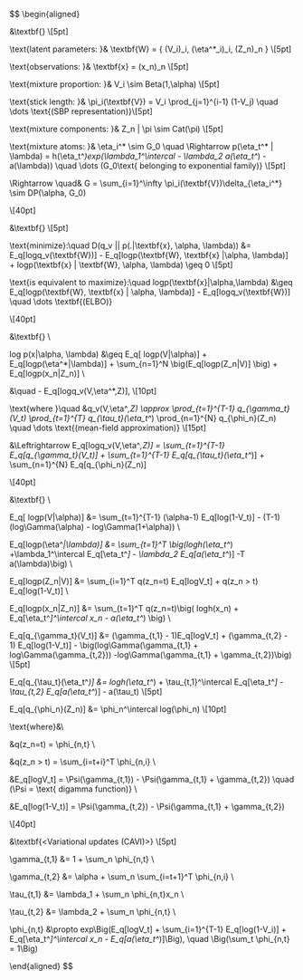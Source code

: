 




$$
\begin{aligned}



&\textbf{<Parameters>} \\[5pt]

\text{latent parameters: }& \textbf{W} = \{ (V_i)_i, (\eta^*_i)_i, (Z_n)_n \} \\[5pt]

\text{observations: }& \textbf{x} = (x_n)_n  \\[5pt]

\text{mixture proportion: }& V_i \sim Beta(1,\alpha) \\[5pt]

\text{stick length: }& \pi_i(\textbf{V}) = V_i \prod_{j=1}^{i-1} (1-V_j) \quad \dots \text{(SBP representation)}\\[5pt]

\text{mixture components: }& Z_n | \pi \sim Cat(\pi) \\[5pt]

\text{mixture atoms: }& \eta_i^* \sim G_0 \quad \Rightarrow p(\eta_t^* | \lambda) = h(\eta_t^*)exp(\lambda_1^\intercal - \lambda_2 a(\eta_t^*) - a(\lambda)) \quad \dots (G_0\text{ belonging to exponential family)} \\[5pt]

\Rightarrow \quad& G = \sum_{i=1}^\infty \pi_i(\textbf{V})\delta_{\eta_i^*} \sim DP(\alpha, G_0)

\\[40pt]



&\textbf{<KL Divergence>} \\[5pt]

\text{minimize}:\quad D(q_v || p(.|\textbf{x}, \alpha, \lambda)) &= E_q[logq_v(\textbf{W})] - E_q[logp(\textbf{W}, \textbf{x} |\alpha, \lambda)] + logp(\textbf{x} | \textbf{W}, \alpha, \lambda) \geq 0 \\[5pt]

\text{is equivalent to maximize}:\quad logp(\textbf{x}|\alpha,\lambda) &\geq E_q[logp(\textbf{W}, \textbf{x} | \alpha, \lambda)] - E_q[logq_v(\textbf{W})] \quad \dots \textbf{(ELBO)} 

\\[40pt]



&\textbf{<ELBO for DPMM>} \\

log p(x|\alpha, \lambda) &\geq E_q[ logp(V|\alpha)] + E_q[logp(\eta^*|\lambda)] + \sum_{n=1}^N \big(E_q[logp(Z_n|V)] \big) + E_q[logp(x_n|Z_n)] \\

&\quad - E_q[logq_v(V,\eta^*,Z)], \\[10pt]

\text{where }\quad &q_v(V,\eta^*,Z) \approx \prod_{t=1}^{T-1} q_{\gamma_t}(V_t) \prod_{t=1}^{T} q_{\tau_t}(\eta_t^*) \prod_{n=1}^{N} q_{\phi_n}(Z_n) \quad \dots \text{(mean-field approximation)} \\[15pt]

&\Leftrightarrow E_q[logq_v(V,\eta^*,Z)] = \sum_{t=1}^{T-1}  E_q[q_{\gamma_t}(V_t)] + \sum_{t=1}^{T-1}  E_q[q_{\tau_t}(\eta_t^*)] + \sum_{n=1}^{N}  E_q[q_{\phi_n}(Z_n)]

\\[40pt]



&\textbf{<Calculations>} \\

E_q[ logp(V|\alpha)] &= \sum_{t=1}^{T-1} (\alpha-1) E_q[log(1-V_t)] - (T-1)(log\Gamma(\alpha) - log\Gamma(1+\alpha)) \\

E_q[logp(\eta^*|\lambda)] &= \sum_{t=1}^T \big(logh(\eta_t^*) +\lambda_1^\intercal E_q[\eta_t^*] - \lambda_2 E_q[a(\eta_t^*)] -T a(\lambda)\big) \\

E_q[logp(Z_n|V)] &= \sum_{i=1}^T q(z_n=t) E_q[logV_t] + q(z_n > t) E_q[log(1-V_t)] \\

E_q[logp(x_n|Z_n)] &= \sum_{t=1}^T q(z_n=t)\big( logh(x_n) + E_q[\eta_t^*]^\intercal x_n - a(\eta_t^*) \big) \\

E_q[q_{\gamma_t}(V_t)] &= (\gamma_{t,1} - 1)E_q[logV_t] + (\gamma_{t,2} - 1) E_q[log(1-V_t)] - \big(log\Gamma(\gamma_{t,1} + log\Gamma(\gamma_{t,2})) -log\Gamma(\gamma_{t,1} + \gamma_{t,2})\big) \\[5pt]

E_q[q_{\tau_t}(\eta_t^*)] &= logh(\eta_t^*) + \tau_{t,1}^\intercal E_q[\eta_t^*] - \tau_{t,2} E_q[a(\eta_t^*)] - a(\tau_t) \\[5pt]

E_q[q_{\phi_n}(Z_n)] &= \phi_n^\intercal log(\phi_n) \\[10pt]

\text{where}&\\

&q(z_n=t) = \phi_{n,t} \\

&q(z_n > t) = \sum_{i=t+i}^T \phi_{n,i} \\

&E_q[logV_t] = \Psi(\gamma_{t,1}) - \Psi(\gamma_{t,1} + \gamma_{t,2}) \quad (\Psi = \text{ digamma function)} \\

&E_q[log(1-V_t)] = \Psi(\gamma_{t,2}) - \Psi(\gamma_{t,1} + \gamma_{t,2})

\\[40pt]

&\textbf{<Variational updates (CAVI)>} \\[5pt]

\gamma_{t,1} &= 1 + \sum_n \phi_{n,t} \\

\gamma_{t,2} &= \alpha + \sum_n \sum_{i=t+1}^T \phi_{n,i} \\

\tau_{t,1} &= \lambda_1 + \sum_n \phi_{n,t}x_n \\

\tau_{t,2} &= \lambda_2 + \sum_n \phi_{n,t} \\

\phi_{n,t} &\propto exp\Big(E_q[logV_t] + \sum_{i=1}^{T-1} E_q[log(1-V_i)] + E_q[\eta_t^*]^\intercal x_n - E_q[a(\eta_t^*)]\Big), \quad \Big(\sum_t \phi_{n,t} = 1\Big)

\end{aligned}
$$





